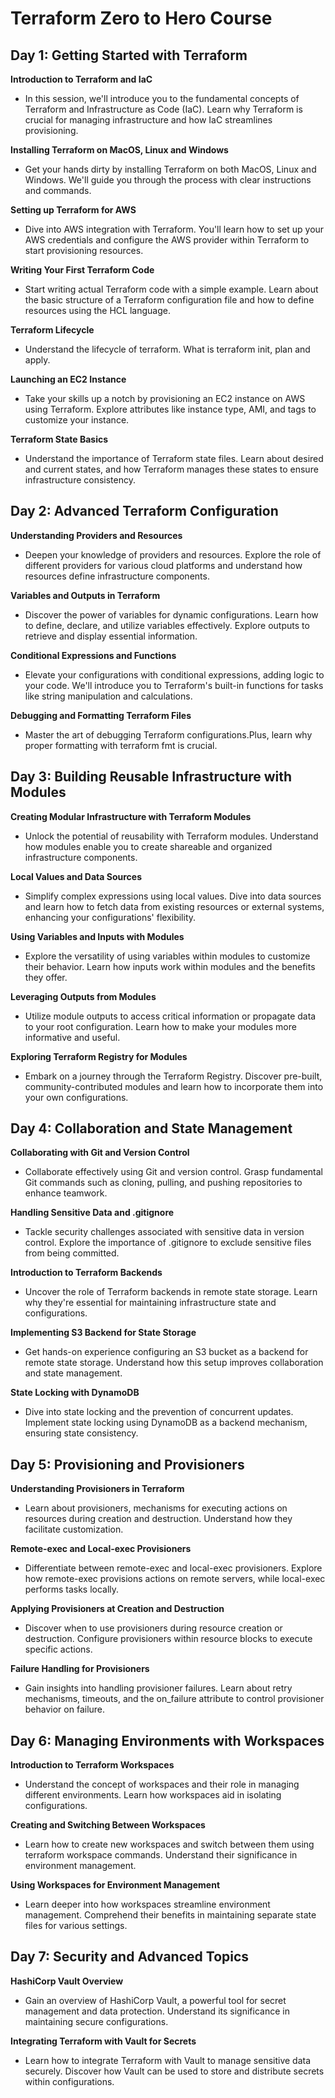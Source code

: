 # Terraform Zero to Hero Course

## Day 1: Getting Started with Terraform
**Introduction to Terraform and IaC**
- In this session, we'll introduce you to the fundamental concepts of Terraform and Infrastructure as Code (IaC). Learn why Terraform is crucial for managing infrastructure and how IaC streamlines provisioning.

**Installing Terraform on MacOS, Linux and Windows**
- Get your hands dirty by installing Terraform on both MacOS, Linux and Windows. We'll guide you through the process with clear instructions and commands.

**Setting up Terraform for AWS**
- Dive into AWS integration with Terraform. You'll learn how to set up your AWS credentials and configure the AWS provider within Terraform to start provisioning resources.

**Writing Your First Terraform Code**
- Start writing actual Terraform code with a simple example. Learn about the basic structure of a Terraform configuration file and how to define resources using the HCL language.

**Terraform Lifecycle**
- Understand the lifecycle of terraform. What is terraform init, plan and apply.

**Launching an EC2 Instance**
- Take your skills up a notch by provisioning an EC2 instance on AWS using Terraform. Explore attributes like instance type, AMI, and tags to customize your instance.

**Terraform State Basics**
- Understand the importance of Terraform state files. Learn about desired and current states, and how Terraform manages these states to ensure infrastructure consistency.

## Day 2: Advanced Terraform Configuration
**Understanding Providers and Resources**
- Deepen your knowledge of providers and resources. Explore the role of different providers for various cloud platforms and understand how resources define infrastructure components.

**Variables and Outputs in Terraform**
- Discover the power of variables for dynamic configurations. Learn how to define, declare, and utilize variables effectively. Explore outputs to retrieve and display essential information.

**Conditional Expressions and Functions**
- Elevate your configurations with conditional expressions, adding logic to your code. We'll introduce you to Terraform's built-in functions for tasks like string manipulation and calculations.

**Debugging and Formatting Terraform Files**
- Master the art of debugging Terraform configurations.Plus, learn why proper formatting with terraform fmt is crucial.

## Day 3: Building Reusable Infrastructure with Modules
**Creating Modular Infrastructure with Terraform Modules**
- Unlock the potential of reusability with Terraform modules. Understand how modules enable you to create shareable and organized infrastructure components.

**Local Values and Data Sources**
- Simplify complex expressions using local values. Dive into data sources and learn how to fetch data from existing resources or external systems, enhancing your configurations' flexibility.

**Using Variables and Inputs with Modules**
- Explore the versatility of using variables within modules to customize their behavior. Learn how inputs work within modules and the benefits they offer.

**Leveraging Outputs from Modules**
- Utilize module outputs to access critical information or propagate data to your root configuration. Learn how to make your modules more informative and useful.

**Exploring Terraform Registry for Modules**
- Embark on a journey through the Terraform Registry. Discover pre-built, community-contributed modules and learn how to incorporate them into your own configurations.

## Day 4: Collaboration and State Management
**Collaborating with Git and Version Control**
- Collaborate effectively using Git and version control. Grasp fundamental Git commands such as cloning, pulling, and pushing repositories to enhance teamwork.

**Handling Sensitive Data and .gitignore**
- Tackle security challenges associated with sensitive data in version control. Explore the importance of .gitignore to exclude sensitive files from being committed.

**Introduction to Terraform Backends**
- Uncover the role of Terraform backends in remote state storage. Learn why they're essential for maintaining infrastructure state and configurations.

**Implementing S3 Backend for State Storage**
- Get hands-on experience configuring an S3 bucket as a backend for remote state storage. Understand how this setup improves collaboration and state management.

**State Locking with DynamoDB**
- Dive into state locking and the prevention of concurrent updates. Implement state locking using DynamoDB as a backend mechanism, ensuring state consistency.

## Day 5: Provisioning and Provisioners
**Understanding Provisioners in Terraform**
- Learn about provisioners, mechanisms for executing actions on resources during creation and destruction. Understand how they facilitate customization.

**Remote-exec and Local-exec Provisioners**
- Differentiate between remote-exec and local-exec provisioners. Explore how remote-exec provisions actions on remote servers, while local-exec performs tasks locally.

**Applying Provisioners at Creation and Destruction**
- Discover when to use provisioners during resource creation or destruction. Configure provisioners within resource blocks to execute specific actions.

**Failure Handling for Provisioners**
- Gain insights into handling provisioner failures. Learn about retry mechanisms, timeouts, and the on_failure attribute to control provisioner behavior on failure.

## Day 6: Managing Environments with Workspaces
**Introduction to Terraform Workspaces**
- Understand the concept of workspaces and their role in managing different environments. Learn how workspaces aid in isolating configurations.

**Creating and Switching Between Workspaces**
- Learn how to create new workspaces and switch between them using terraform workspace commands. Understand their significance in environment management.

**Using Workspaces for Environment Management**
- Learn deeper into how workspaces streamline environment management. Comprehend their benefits in maintaining separate state files for various settings.

## Day 7: Security and Advanced Topics
**HashiCorp Vault Overview**
- Gain an overview of HashiCorp Vault, a powerful tool for secret management and data protection. Understand its significance in maintaining secure configurations.

**Integrating Terraform with Vault for Secrets**
- Learn how to integrate Terraform with Vault to manage sensitive data securely. Discover how Vault can be used to store and distribute secrets within configurations.
